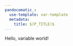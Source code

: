 ```yaml
---
pandocomatic_:
  use-template: var-template
  metadata:
    title: $(P_TITLE)$
...
```


Hello, variable world!
